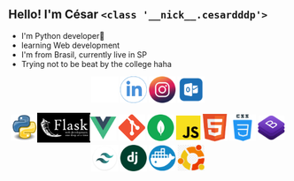## __Hello!__  I'm César `<class '__nick__.cesardddp'>`   


- I'm Python developer🐍
- learning Web development  
- I'm from Brasil, currently live in SP 
- Trying not to be beat by the college haha    

</div>
<div align="center">

[<img src="./img/twitter.png" width="48" align="center" />](https://twitter.com/cesardddp)
[<img src="./img/linkedin-icon.png" width="48" align="center" />](https://www.linkedin.com/in/c%C3%A9sar-m-oliveira-657a66159/)
[<img src = "./img/instagram-logo.png" width="48" align="center">](https://www.instagram.com/cesardddp/)
[<img src = "./img/hotmail.png" width="48" align="center">](mailto:cesardddp@hotmail.com)

</div>

<div align="center">

[<img align="center" width="48"  src ="./img/python.png"/>]()
[<img align="center" width="96" style="margin: 4px -5px;" src ="./img/flask.jfif"/>]()
[<img align="center" width="48" src ="./img/vue.svg"/>]()
[<img align="center" width="48" src ="./img/git.png"/>]()
[<img align="center" width="48" src ="./img/mongodb.svg"/>]()
[<img align="center" width="44" src ="./img/js.png"/>]()
[<img align="center" width="44" src ="./img/html5.png"/>]()
[<img align="center" width="48" src ="./img/css-4.png"/>]()
[<img align="center" width="48" src ="./img/bootstrap.png"/>]()
[<img align="center" width="48" src ="./img/tailwind css.png"/>]()
[<img align="center" width="48" src ="./img/django.png"/>]()
[<img align="center" width="48" src ="./img/docker.png"/>]()
[<img align="center" width="48" src ="./img/ubuntu.png"/>]()

</div>
